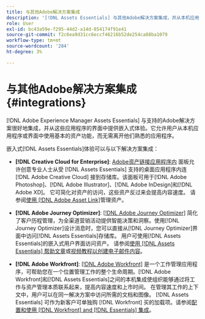 ```yaml
---
title: 与其他Adobe解决方案集成
description: '[!DNL Assets Essentials] 与其他Adobe解决方案集成，并从本机应用程序内提供嵌入式体验。'
role: User
exl-id: bc43a59e-f295-44d2-a14d-854174f91e41
source-git-commit: f2c6ea9d31cc6eccf46216b52de254ca88ba1079
workflow-type: tm+mt
source-wordcount: '284'
ht-degree: 3%

---
```


# 与其他Adobe解决方案集成 {#integrations}

[!DNL Adobe Experience Manager Assets Essentials] 与支持的Adobe解决方案很好地集成，并从这些应用程序的界面中提供嵌入式体验。它允许用户从本机应用程序或界面中使用基本的资产功能，而无需离开他们熟悉的应用程序。

嵌入式[!DNL Assets Essentials]体验可以与以下解决方案集成：

* **[!DNL Creative Cloud for Enterprise]**: [Adobe资产链接应用程序内](https://www.adobe.com/cn/creativecloud/business/enterprise/adobe-asset-link.html) 面板允许创意专业人士从受 [!DNL Assets Essentials] 支持的桌面应用程序内连 [!DNL Adobe Creative Cloud] 接到存储库。该面板可用于[!DNL Adobe Photoshop]、[!DNL Adobe Illustrator]、[!DNL Adobe InDesign]和[!DNL Adobe XD]。 它可简化对资产的访问，这些资产反过来会提高内容速度。 请参阅[使用 [!DNL Adobe Asset Link]](https://helpx.adobe.com/cn/enterprise/using/manage-assets-using-adobe-asset-link.html)管理资产。

* **[!DNL Adobe Journey Optimizer]**: [[!DNL Adobe Journey Optimizer]](https://business.adobe.com/products/journey-optimizer/adobe-journey-optimizer.html) 简化了客户历程管理，为全渠道营销活动提供智能决策和洞察。使用[!DNL Journey Optimizer]设计消息时，您可以直接从[!DNL Journey Optimizer]界面中访问[!DNL Assets Essentials]存储库。 用户可使用[!DNL Assets Essentials]的嵌入式用户界面访问资产。 请参阅[使用 [!DNL Assets Essentials] 帮助文章](https://experienceleague.adobe.com/docs/journey-optimizer/using/create-messages/assets-essentials.html)或[视频教程以创建电子邮件内容](https://experienceleague.adobe.com/docs/journey-optimizer-learn/tutorials/create-messages/create-email-content-with-the-message-editor.html)。

* **[!DNL Adobe Workfront]**: [[!DNL Adobe Workfront]](https://www.workfront.com/) 是一个工作管理应用程序，可帮助您在一个位置管理工作的整个生命周期。[!DNL Adobe Workfront]和[!DNL Assets Essentials]之间的本机集成使组织能够通过将工作与资产管理本质联系起来，提高内容速度和上市时间。 在管理其工作的上下文中，用户可以在同一解决方案中访问所需的文档和图像。 [!DNL Assets Essentials] 可作为新客户可单独购 [!DNL Workfront] 买的加载项。请参阅[配置和使用 [!DNL Workfront] and [!DNL Essentials] 集成](https://one.workfront.com/s/document-item?bundleId=the-new-workfront-experience&amp;topicId=Content%2FDocuments%2FAdobe_Workfront_for_Experience_Manager_Assets_Essentials%2F_workfront-for-aem-asset-essentials.htm)。

<!-- TBD: Hiding this link till GA. Do not even include the beta mention as discussed with Greg. Beta is done with customers selected by the Accounts team. It is not an open Beta program. At GA, document this.

* **[[!DNL Creative Cloud Libraries]**: This integration will be made available in the future.

* **[[!DNL Adobe Studio]]**: This integration will be made available in the future.
-->
